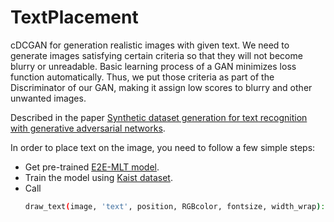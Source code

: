 # TextPlacement
cDCGAN for generation realistic images with given text.
We need to generate images satisfying certain criteria so that they will not become blurry or unreadable. Basic learning process of a GAN minimizes loss function automatically. Thus, we put those criteria as part of the Discriminator of our GAN, making it assign low scores to blurry and other unwanted images.

Described in the paper [Synthetic dataset generation for text recognition with generative adversarial networks](https://www.spiedigitallibrary.org/conference-proceedings-of-spie/11433/1143315/Synthetic-dataset-generation-for-text-recognition-with-generative-adversarial-networks/10.1117/12.2558271.short?SSO=1).

In order to place text on the image, you need to follow a few simple steps:
* Get pre-trained [E2E-MLT model](https://github.com/MichalBusta/E2E-MLT).
* Train the model using [Kaist dataset](http://www.iapr-tc11.org/mediawiki/index.php/KAIST_Scene_Text_Database).
* Call 
    ```bash
    draw_text(image, 'text', position, RGBcolor, fontsize, width_wrap):
    ```
